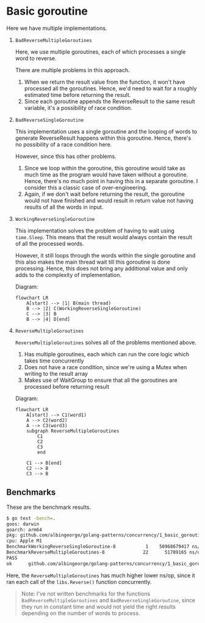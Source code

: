 # Basic goroutine

Here we have multiple implementations.

1. `BadReverseMultipleGoroutines`

    Here, we use multiple goroutines, each of which processes a single word to reverse.

    There are multiple problems in this approach.

    1. When we return the result value from the function, it won't have processed all the goroutines. Hence, we'd need to wait for a roughly estimated time before returning the result.
    2. Since each goroutine appends the ReverseResult to the same result variable, it's a possibility of race condition.

2. `BadReverseSingleGoroutine`

    This implementation uses a single goroutine and the looping of words to generate ReverseResult happens within this goroutine. Hence, there's no possibility of a race condition here.

    However, since this has other problems.

    1. Since we loop within the goroutine, this goroutine would take as much time as the program would have taken without a goroutine. Hence, there's no much point in having this in a separate goroutine. I consider this a classic case of over-engineering.
    2. Again, if we don't wait before returning the result, the goroutine would not have finished and would result in return value not having results of all the words in input.

3. `WorkingReverseSingleGoroutine`

    This implementation solves the problem of having to wait using `time.Sleep`. This means that the result would always contain the result of all the processed words.

    However, it still loops through the words within the single goroutine and this also makes the main thread wait till this goroutine is done processing. Hence, this does not bring any additional value and only adds to the complexity of implementation.

    Diagram:

    ```mermaid
    flowchart LR
        A[start] --> |1| B(main thread)
        B --> |2| C(WorkingReverseSingleGoroutine)
        C --> |3| B
        B --> |4| D[end]
    ```

4. `ReverseMultipleGoroutines`

    `ReverseMultipleGoroutines` solves all of the problems mentioned above.

    1. Has multiple goroutines, each which can run the core logic which takes time concurrently
    2. Does not have a race condition, since we're using a Mutex when writing to the result array
    3. Makes use of WaitGroup to ensure that all the goroutines are processed before returning result

    Diagram:

    ```mermaid
    flowchart LR
        A[start] --> C1(word1)
        A --> C2(word2)
        A --> C3(word3)
        subgraph ReverseMultipleGoroutines
            C1
            C2
            C3
            end

        C1 --> B[end]
        C2 --> B
        C3 --> B
    ```

## Benchmarks

These are the benchmark results.

```sh
$ go test -bench=.
goos: darwin
goarch: arm64
pkg: github.com/albingeorge/golang-patterns/concurrency/1_basic_goroutine
cpu: Apple M1
BenchmarkWorkingReverseSingleGoroutine-8   	       1	50968679417 ns/op
BenchmarkReverseMultipleGoroutines-8       	      22	  51789165 ns/op
PASS
ok  	github.com/albingeorge/golang-patterns/concurrency/1_basic_goroutine	53.178s
```

Here, the `ReverseMultipleGoroutines` has much higher lower ns/op, since it ran each call of the `libs.Reverse()` function concurrently.

> Note: I've not written benchmarks for the functions `BadReverseMultipleGoroutines` and `BadReverseSingleGoroutine`, since they run in constant time and would not yield the right results depending on the number of words to process.
